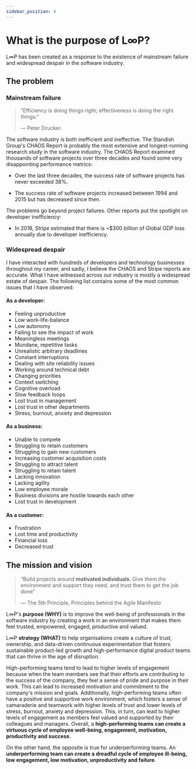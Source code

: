 ```yaml
---
sidebar_position: 4
---
```


# What is the purpose of L∞P?

L∞P has been created as a response to the existence of mainstream failure and widespread despair in the software industry.

## The problem

### Mainstream failure

> “Efficiency is doing things right; effectiveness is doing the right things.”
>
> — Peter Drucker.

The software industry is both inefficient and ineffective. The Standish Group's CHAOS Report is probably the most extensive and longest-running research study in the software industry. The CHAOS Report examined thousands of software projects over three decades and found some very disappointing performance metrics:

- Over the last three decades, the success rate of software projects has never exceeded 38%.

- The success rate of software projects increased between 1994 and 2015 but has decreased since then.

The problems go beyond project failures. Other reports put the spotlight on developer inefficiency:

- In 2018, Stripe estimated that there is ~$300 billion of Global GDP loss annually due to developer inefficiency.

### Widespread despair

I have interacted with hundreds of developers and technology businesses throughout my career, and sadly, I believe the CHAOS and Stripe reports are accurate. What I have witnessed across our industry is mostly a widespread estate of despair. The following list contains some of the most common issues that I have observed:

#### As a developer​:

- Feeling unproductive
- Low work-life-balance
- Low autonomy
- Failing to see the impact of work
- Meaningless meetings
- Mundane, repetitive tasks
- Unrealistic arbitrary deadlines
- Constant interruptions
- Dealing with site reliability issues
- Working around technical debt
- Changing priorities
- Context switching
- Cognitive overload
- Slow feedback loops
- Lost trust in management
- Lost trust in other departments
- Stress, burnout, anxiety and depression

#### As a business​:

- Unable to compete
- Struggling to retain customers
- Struggling to gain new customers
- Increasing customer acquisition costs
- Struggling to attract talent
- Struggling to retain talent
- Lacking innovation
- Lacking agility
- Low employee morale
- Business divisions are hostile towards each other
- Lost trust in development

#### As a customer:

- Frustration
- Lost time and productivity
- Financial loss
- Decreased trust

## The mission and vision

> “Build projects around **motivated individuals**. Give them the environment and support they need, and trust them to get the job done”
> 
> — The 5th Principle, Principles behind the Agile Manifesto

L∞P's **purpose (WHY)** is to improve the well-being of professionals in the software industry by creating a work in an environment that makes them feel trusted, empowered, engaged, productive and valued.

L∞P **strategy (WHAT)** to help organisations create a culture of trust, ownership, and data-driven continuous experimentation that fosters sustainable product-led growth and high-performance digital product teams that can thrive in the age of disruption.

High-performing teams tend to lead to higher levels of engagement because when the team members see that their efforts are contributing to the success of the company, they feel a sense of pride and purpose in their work. This can lead to increased motivation and commitment to the company's mission and goals. Additionally, high-performing teams often have a positive and supportive work environment, which fosters a sense of camaraderie and teamwork  with higher levels of trust and lower levels of stress, burnout, anxiety and depression. This, in turn, can lead to higher levels of engagement as members feel valued and supported by their colleagues and managers. Overall, a **high-performing teams can create a virtuous cycle of employee well-being, engagement, motivation, productivity and success**.

On the other hand, the opposite is true for underperforming teams. An **underperforming team can create a dreadful cycle of employee ill-being, low engagement, low motivation, unproductivity and failure**.